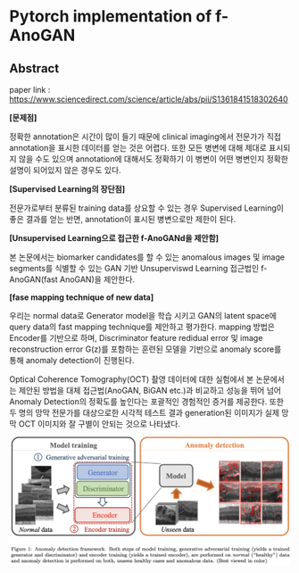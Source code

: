 # Pytorch implementation of f-AnoGAN

## Abstract

paper link : https://www.sciencedirect.com/science/article/abs/pii/S1361841518302640

**[문제점]**

정확한 annotation은 시간이 많이 들기 때문에 clinical imaging에서 전문가가 직접 annotation을 표시한 데이터를 얻는 것은 어렵다. 또한 모든 병변에 대해 제대로 표시되지 않을 수도 있으며 annotation에 대해서도 정확하기 이 병변이 어떤 병변인지 정확한 설명이 되어있지 않은 경우도 있다.

**[Supervised Learning의 장단점]**

전문가로부터 분류된 training data를 상요할 수 있는 경우 Supervised Learning이 좋은 결과를 얻는 반면, annotation이 표시된 병변으로만 제한이 된다.

**[Unsupervised Learning으로 접근한 f-AnoGANd을 제안함]**

본 논문에서는 biomarker candidates를 할 수 있는 anomalous images 및 image segments를 식별할 수 있는 GAN 기반 Unsuperviswd Learning 접근법인 f-AnoGAN(fast AnoGAN)을 제안한다.

**[fase mapping technique of new data]**

우리는 normal data로 Generator model을 학습 시키고 GAN의 latent space에 query data의 fast mapping technique를 제안하고 평가한다.
mapping 방법은 Encoder를 기반으로 하며, Discriminator feature redidual error 및 image reconstruction error G(z)를 포함하는 훈련된 모델을 기반으로 anomaly score를 통해 anomaly detection이 진행된다.

Optical Coherence Tomography(OCT) 촬영 데이터에 대한 실험에서 본 논문에서는 제안된 방법을 대체 접근법(AnoGAN, BiGAN etc.)과 비교하고 성능을 뛰어 넘어 Anomaly Detection의 정확도를 높인다는 포괄적인 경험적인 증거를 제공한다. 또한 두 명의 망막 전문가를 대상으로한 시각적 테스트 결과 generation된 이미지가 실제 망막 OCT 이미지와 잘 구별이 안되는 것으로 나타냈다.

![f-anoGAN](assets/figure_1.png)